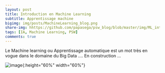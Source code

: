 ```yaml
---
layout: post
title: Introduction en Machine Learning 
subtitle: Apprentissage machine 
bigimg: img/posts/MachineLearning_blog.png
share-img: hhttps://github.com/papasega/psw_blog/blob/master/img/ML_intro.png
tags: [IA, Machine Learning, PSW]
comments: true
---
```


Le Machine learning ou Apprentissage automatique est un mot très en vogue dans le domaine du Big Data .... En construction ...


![image](https://github.com/papasega/psw_blog/blob/master/img/ML_intro1.jpeg){:height="60%" width="60%"}
